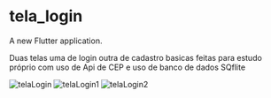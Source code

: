 # tela_login

A new Flutter application.


Duas telas uma de login outra de cadastro basicas feitas para estudo próprio com uso de Api de CEP e uso de banco de dados SQflite

![telaLogin](https://user-images.githubusercontent.com/84547091/119706587-8d1b0d00-be30-11eb-969d-3d7e83d013d2.png)
![telaLogin1](https://user-images.githubusercontent.com/84547091/119706589-8e4c3a00-be30-11eb-8548-ad509b18a6c9.png)
![telaLogin2](https://user-images.githubusercontent.com/84547091/119706597-91472a80-be30-11eb-83b5-ea74d411e2f8.png)
